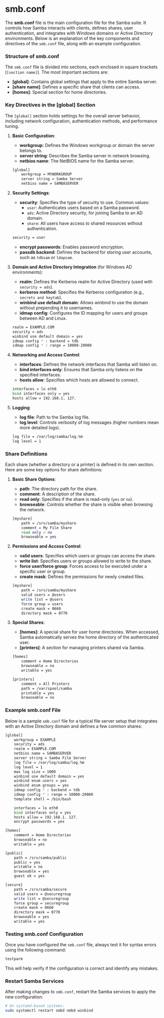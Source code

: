# smb.conf

The **smb.conf** file is the main configuration file for the Samba suite. It controls how Samba interacts with clients, defines shares, user authentication, and integrates with Windows domains or Active Directory environments. Below is an explanation of the key components and directives of the `smb.conf` file, along with an example configuration.

### **Structure of smb.conf**
The `smb.conf` file is divided into sections, each enclosed in square brackets (`[section name]`). The most important sections are:

- **[global]**: Contains global settings that apply to the entire Samba server.
- **[share name]**: Defines a specific share that clients can access.
- **[homes]**: Special section for home directories.

### **Key Directives in the [global] Section**
The `[global]` section holds settings for the overall server behavior, including network configuration, authentication methods, and performance tuning.

1. **Basic Configuration**:
   - **workgroup**: Defines the Windows workgroup or domain the server belongs to.
   - **server string**: Describes the Samba server in network browsing.
   - **netbios name**: The NetBIOS name for the Samba server.

   ```bash
   [global]
       workgroup = MYWORKGROUP
       server string = Samba Server
       netbios name = SAMBASERVER
   ```

2. **Security Settings**:
   - **security**: Specifies the type of security to use. Common values:
     - `user`: Authenticates users based on a Samba password.
     - `ads`: Active Directory security, for joining Samba to an AD domain.
     - `share`: All users have access to shared resources without authentication.
   
   ```bash
   security = user
   ```

   - **encrypt passwords**: Enables password encryption.
   - **passdb backend**: Defines the backend for storing user accounts, such as `tdbsam` or `ldapsam`.

3. **Domain and Active Directory Integration** (for Windows AD environments):
   - **realm**: Defines the Kerberos realm for Active Directory (used with `security = ads`).
   - **kerberos method**: Specifies the Kerberos configuration (e.g., `secrets and keytab`).
   - **winbind use default domain**: Allows winbind to use the domain without prepending it to usernames.
   - **idmap config**: Configures the ID mapping for users and groups between AD and Linux.

   ```bash
   realm = EXAMPLE.COM
   security = ads
   winbind use default domain = yes
   idmap config * : backend = tdb
   idmap config * : range = 10000-20000
   ```

4. **Networking and Access Control**:
   - **interfaces**: Defines the network interfaces that Samba will listen on.
   - **bind interfaces only**: Ensures that Samba only listens on the specified interfaces.
   - **hosts allow**: Specifies which hosts are allowed to connect.

   ```bash
   interfaces = lo eth0
   bind interfaces only = yes
   hosts allow = 192.168.1. 127.
   ```

5. **Logging**:
   - **log file**: Path to the Samba log file.
   - **log level**: Controls verbosity of log messages (higher numbers mean more detailed logs).
   
   ```bash
   log file = /var/log/samba/log.%m
   log level = 1
   ```

### **Share Definitions**

Each share (whether a directory or a printer) is defined in its own section. Here are some key options for share definitions:

1. **Basic Share Options**:
   - **path**: The directory path for the share.
   - **comment**: A description of the share.
   - **read only**: Specifies if the share is read-only (`yes` or `no`).
   - **browseable**: Controls whether the share is visible when browsing the network.

   ```bash
   [myshare]
       path = /srv/samba/myshare
       comment = My File Share
       read only = no
       browseable = yes
   ```

2. **Permissions and Access Control**:
   - **valid users**: Specifies which users or groups can access the share.
   - **write list**: Specifies users or groups allowed to write to the share.
   - **force user/force group**: Forces access to be executed under a specific user or group.
   - **create mask**: Defines the permissions for newly created files.

   ```bash
   [myshare]
       path = /srv/samba/myshare
       valid users = @users
       write list = @users
       force group = users
       create mask = 0660
       directory mask = 0770
   ```

3. **Special Shares**:
   - **[homes]**: A special share for user home directories. When accessed, Samba automatically serves the home directory of the authenticated user.
   - **[printers]**: A section for managing printers shared via Samba.

   ```bash
   [homes]
       comment = Home Directories
       browseable = no
       writable = yes

   [printers]
       comment = All Printers
       path = /var/spool/samba
       printable = yes
       browseable = no
   ```

### **Example smb.conf File**

Below is a sample `smb.conf` file for a typical file server setup that integrates with an Active Directory domain and defines a few common shares:

```bash
[global]
    workgroup = EXAMPLE
    security = ads
    realm = EXAMPLE.COM
    netbios name = SAMBASERVER
    server string = Samba File Server
    log file = /var/log/samba/log.%m
    log level = 1
    max log size = 1000
    winbind use default domain = yes
    winbind enum users = yes
    winbind enum groups = yes
    idmap config * : backend = tdb
    idmap config * : range = 10000-20000
    template shell = /bin/bash

    interfaces = lo eth0
    bind interfaces only = yes
    hosts allow = 192.168.1. 127.
    encrypt passwords = yes

[homes]
    comment = Home Directories
    browseable = no
    writable = yes

[public]
    path = /srv/samba/public
    public = yes
    writable = no
    browseable = yes
    guest ok = yes

[secure]
    path = /srv/samba/secure
    valid users = @securegroup
    write list = @securegroup
    force group = securegroup
    create mask = 0660
    directory mask = 0770
    browseable = yes
    writable = yes
```

### **Testing smb.conf Configuration**
Once you have configured the `smb.conf` file, always test it for syntax errors using the following command:

```bash
testparm
```

This will help verify if the configuration is correct and identify any mistakes.

### **Restart Samba Services**
After making changes to `smb.conf`, restart the Samba services to apply the new configuration:

```bash
# On systemd-based systems:
sudo systemctl restart smbd nmbd winbind
```
